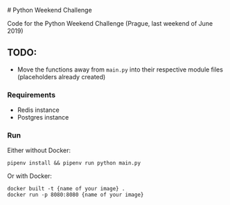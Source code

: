 # Python Weekend Challenge      

Code for the Python Weekend Challenge (Prague, last weekend of June 2019)

## TODO:

* Move the functions away from `main.py` into their respective module files (placeholders already created)

### Requirements

* Redis instance
* Postgres instance

### Run

Either without Docker:

`pipenv install && pipenv run python main.py`

Or with Docker: 

    docker built -t {name of your image} .
    docker run -p 8080:8080 {name of your image}

